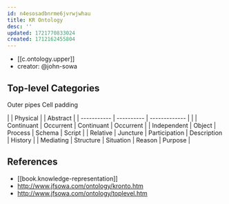 ```yaml
---
id: n4esosadbnrme6jvrwjwhau
title: KR Ontology
desc: ''
updated: 1721770833024
created: 1712162455804
---
```


- [[c.ontology.upper]]
- creator: @john-sowa

## Top-level Categories

 Outer pipes Cell padding

|             | Physical   | | Abstract      |
| ----------- | ---------- | ------------- |
|             | Continuant | Occurrent     | Continuant | Occurrent |
| Independent | Object     | Process       | Schema | Script |
| Relative    | Juncture   | Participation | Description | History |
| Mediating   | Structure  | Situation     | Reason | Purpose |



## References

- [[book.knowledge-representation]]
- http://www.jfsowa.com/ontology/kronto.htm
- http://www.jfsowa.com/ontology/toplevel.htm